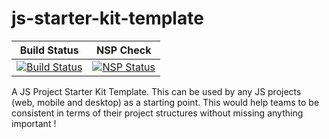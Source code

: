 # js-starter-kit-template

Build Status            |  NSP Check
:-------------------------:|:-------------------------:
[![Build Status](https://travis-ci.org/Praneesh/js-starter-kit-template.png?branch=master)](https://travis-ci.org/ci.org/Praneesh/js-starter-kit-template)  |  [![NSP Status](https://nodesecurity.io/orgs/praneesh/projects/dd2ea8dc-64f4-426f-bd28-8117f1e2a239/badge)](https://nodesecurity.io/orgs/praneesh/projects/dd2ea8dc-64f4-426f-bd28-8117f1e2a239)

A JS Project Starter Kit Template.  This can be used by any JS projects (web, mobile and desktop) as a starting point. This would help teams to be consistent in terms of their project structures without missing anything important !
